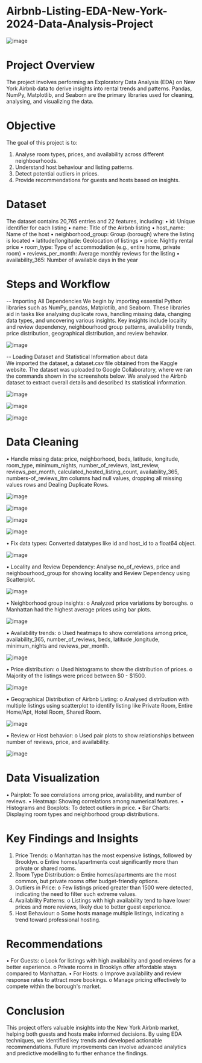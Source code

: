 # Airbnb-Listing-EDA-New-York-2024-Data-Analysis-Project
![image](https://github.com/user-attachments/assets/1748626e-039e-49bc-a590-b14353acd70a)

# Project Overview 
The project involves performing an Exploratory Data Analysis (EDA) on New York Airbnb data to derive insights into rental trends and patterns. Pandas, NumPy, Matplotlib, and Seaborn are the primary libraries used for cleaning, analysing, and visualizing the data.

# Objective
The goal of this project is to:
1.	Analyse room types, prices, and availability across different neighbourhoods.
2.	Understand host behaviour and listing patterns.
3.	Detect potential outliers in prices.
4.	Provide recommendations for guests and hosts based on insights.

# Dataset
The dataset contains 20,765 entries and 22 features, including:
•	id: Unique identifier for each listing
•	name: Title of the Airbnb listing
•	host_name: Name of the host
•	neighborhood_group: Group (borough) where the listing is located
•	latitude/longitude: Geolocation of listings
•	price: Nightly rental price
•	room_type: Type of accommodation (e.g., entire home, private room)
•	reviews_per_month: Average monthly reviews for the listing
•	availability_365: Number of available days in the year

# Steps and Workflow
-- Importing All Dependencies 
We begin by importing essential Python libraries such as NumPy, pandas, Matplotlib, and Seaborn. 
These libraries aid in tasks like analysing duplicate rows, handling missing data, changing data types, and uncovering various insights. 
Key insights include locality and review dependency, neighbourhood group patterns, availability trends, price distribution, geographical distribution, and review behavior.

![image](https://github.com/user-attachments/assets/bf564c2e-b69a-41a8-8371-9efcddf01d69)

-- Loading Dataset and Statistical Information about data  
We imported the dataset, a dataset.csv file obtained from the Kaggle website. The dataset was uploaded to Google Collaboratory, where we ran the commands shown in the screenshots below. 
We analysed the Airbnb dataset to extract overall details and described its statistical information. 

![image](https://github.com/user-attachments/assets/7f4aa86e-1cca-4fc2-8f53-7f927e12c3ab)


![image](https://github.com/user-attachments/assets/03ad9597-93be-479c-871e-bbb2ec6d32ed)

![image](https://github.com/user-attachments/assets/b4c25ab1-b499-4850-b1b4-24a780bef881)


# Data Cleaning 


•	Handle missing data: 
price, neighborhood, beds, latitude, longitude, room_type, minimum_nights, number_of_reviews, last_review, reviews_per_month, 
calculated_hosted_listing_count, availability_365, numbers-of_reviews_itm columns had null values, 
dropping all missing values rows and Dealing Duplicate Rows. 

![image](https://github.com/user-attachments/assets/3c588d73-5676-4258-ae9a-aa668af1069a)

![image](https://github.com/user-attachments/assets/57d9e064-6d4a-4895-bee3-ba2b2889bf11)

![image](https://github.com/user-attachments/assets/2cfa25d1-a058-4dff-97fb-22a42885439f)

![image](https://github.com/user-attachments/assets/33efe96f-cadf-4796-9d00-0dbacb31a421)


•	Fix data types: Converted datatypes like id and host_id to a float64 object.

![image](https://github.com/user-attachments/assets/bbabec96-c2a8-4bff-9bd9-074a0fc53d94)


•	Locality and Review Dependency:
 Analyse no_of_reviews, price and neighbourhood_group for showing locality and Review Dependency using Scatterplot. 

 ![image](https://github.com/user-attachments/assets/1c4d8cf0-abc7-4bd3-b049-073f61467da8)

•	Neighborhood group insights:
    o	Analyzed price variations by boroughs.
    o	Manhattan had the highest average prices using bar plots.

![image](https://github.com/user-attachments/assets/cd4a0298-386e-4e8b-93ce-3338836181c4)


•	Availability trends:
    o	Used heatmaps to show correlations among price, availability_365, number_of_reviews, beds, latitude ,longitude, minimum_nights and reviews_per_month.

![image](https://github.com/user-attachments/assets/4af77632-17f9-44b1-a329-e3d88c029381)


•	Price distribution:
  o	Used histograms to show the distribution of prices.
  o	Majority of the listings were priced between $0 - $1500.

![image](https://github.com/user-attachments/assets/facac8a7-cb57-47dc-a50b-69045186ed05)


•	Geographical Distribution of Airbnb Listing:
    o	Analysed distribution with multiple listings using scatterplot to identify listing like Private Room, Entire Home/Apt, Hotel Room, Shared Room.

![image](https://github.com/user-attachments/assets/5f089489-b8b8-4537-b281-51db1bfd630d)

•	Review or Host behavior:
    o	Used pair plots to show relationships between number of reviews, price, and availability.

![image](https://github.com/user-attachments/assets/0cedee63-1576-4fd8-9050-b4ca6093f034)

# Data Visualization

  •	Pairplot: To see correlations among price, availability, and number of reviews.
  •	Heatmap: Showing correlations among numerical features.
  •	Histograms and Boxplots: To detect outliers in price.
  •	Bar Charts: Displaying room types and neighborhood group distributions.

# Key Findings and Insights
1.	Price Trends:
    o	Manhattan has the most expensive listings, followed by Brooklyn.
    o	Entire homes/apartments cost significantly more than private or shared rooms.
2.	Room Type Distribution:
    o	Entire homes/apartments are the most common, but private rooms offer budget-friendly options.
3.	Outliers in Price:
    o	Few listings priced greater than 1500 were detected, indicating the need to filter such extreme values.
4.	Availability Patterns:
    o	Listings with high availability tend to have lower prices and more reviews, likely due to better guest experience.
5.	Host Behaviour:
    o	Some hosts manage multiple listings, indicating a trend toward professional hosting.

# Recommendations

•	For Guests:
    o	Look for listings with high availability and good reviews for a better experience.
    o	Private rooms in Brooklyn offer affordable stays compared to Manhattan.
•	For Hosts:
    o	Improve availability and review response rates to attract more bookings.
    o	Manage pricing effectively to compete within the borough's market.

# Conclusion

This project offers valuable insights into the New York Airbnb market, helping both guests and hosts make informed decisions. 
By using EDA techniques, we identified key trends and developed actionable recommendations. 
Future improvements can involve advanced analytics and predictive modelling to further enhance the findings.




























